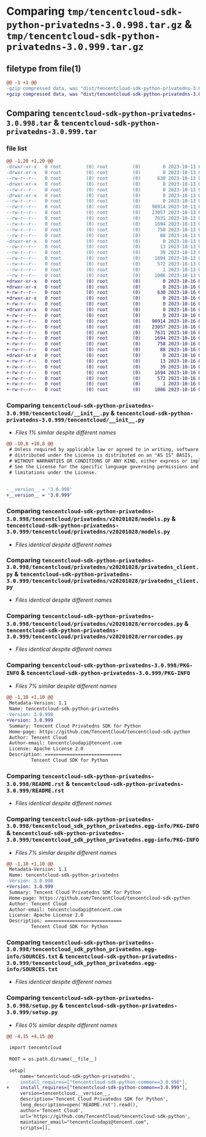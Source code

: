 # Comparing `tmp/tencentcloud-sdk-python-privatedns-3.0.998.tar.gz` & `tmp/tencentcloud-sdk-python-privatedns-3.0.999.tar.gz`

## filetype from file(1)

```diff
@@ -1 +1 @@
-gzip compressed data, was "dist/tencentcloud-sdk-python-privatedns-3.0.998.tar", last modified: Fri Oct 13 00:33:49 2023, max compression
+gzip compressed data, was "dist/tencentcloud-sdk-python-privatedns-3.0.999.tar", last modified: Mon Oct 16 00:33:01 2023, max compression
```

## Comparing `tencentcloud-sdk-python-privatedns-3.0.998.tar` & `tencentcloud-sdk-python-privatedns-3.0.999.tar`

### file list

```diff
@@ -1,20 +1,20 @@
-drwxr-xr-x   0 root         (0) root         (0)        0 2023-10-13 00:33:49.000000 tencentcloud-sdk-python-privatedns-3.0.998/
-drwxr-xr-x   0 root         (0) root         (0)        0 2023-10-13 00:33:49.000000 tencentcloud-sdk-python-privatedns-3.0.998/tencentcloud/
--rw-r--r--   0 root         (0) root         (0)      630 2023-10-13 00:33:49.000000 tencentcloud-sdk-python-privatedns-3.0.998/tencentcloud/__init__.py
-drwxr-xr-x   0 root         (0) root         (0)        0 2023-10-13 00:33:49.000000 tencentcloud-sdk-python-privatedns-3.0.998/tencentcloud/privatedns/
--rw-r--r--   0 root         (0) root         (0)        0 2023-10-13 00:33:49.000000 tencentcloud-sdk-python-privatedns-3.0.998/tencentcloud/privatedns/__init__.py
-drwxr-xr-x   0 root         (0) root         (0)        0 2023-10-13 00:33:49.000000 tencentcloud-sdk-python-privatedns-3.0.998/tencentcloud/privatedns/v20201028/
--rw-r--r--   0 root         (0) root         (0)        0 2023-10-13 00:33:49.000000 tencentcloud-sdk-python-privatedns-3.0.998/tencentcloud/privatedns/v20201028/__init__.py
--rw-r--r--   0 root         (0) root         (0)    98914 2023-10-13 00:33:49.000000 tencentcloud-sdk-python-privatedns-3.0.998/tencentcloud/privatedns/v20201028/models.py
--rw-r--r--   0 root         (0) root         (0)    23057 2023-10-13 00:33:49.000000 tencentcloud-sdk-python-privatedns-3.0.998/tencentcloud/privatedns/v20201028/privatedns_client.py
--rw-r--r--   0 root         (0) root         (0)     7631 2023-10-13 00:33:49.000000 tencentcloud-sdk-python-privatedns-3.0.998/tencentcloud/privatedns/v20201028/errorcodes.py
--rw-r--r--   0 root         (0) root         (0)     1694 2023-10-13 00:33:49.000000 tencentcloud-sdk-python-privatedns-3.0.998/PKG-INFO
--rw-r--r--   0 root         (0) root         (0)      758 2023-10-13 00:33:49.000000 tencentcloud-sdk-python-privatedns-3.0.998/README.rst
--rw-r--r--   0 root         (0) root         (0)       88 2023-10-13 00:33:49.000000 tencentcloud-sdk-python-privatedns-3.0.998/setup.cfg
-drwxr-xr-x   0 root         (0) root         (0)        0 2023-10-13 00:33:49.000000 tencentcloud-sdk-python-privatedns-3.0.998/tencentcloud_sdk_python_privatedns.egg-info/
--rw-r--r--   0 root         (0) root         (0)       13 2023-10-13 00:33:49.000000 tencentcloud-sdk-python-privatedns-3.0.998/tencentcloud_sdk_python_privatedns.egg-info/top_level.txt
--rw-r--r--   0 root         (0) root         (0)       39 2023-10-13 00:33:49.000000 tencentcloud-sdk-python-privatedns-3.0.998/tencentcloud_sdk_python_privatedns.egg-info/requires.txt
--rw-r--r--   0 root         (0) root         (0)     1694 2023-10-13 00:33:49.000000 tencentcloud-sdk-python-privatedns-3.0.998/tencentcloud_sdk_python_privatedns.egg-info/PKG-INFO
--rw-r--r--   0 root         (0) root         (0)      572 2023-10-13 00:33:49.000000 tencentcloud-sdk-python-privatedns-3.0.998/tencentcloud_sdk_python_privatedns.egg-info/SOURCES.txt
--rw-r--r--   0 root         (0) root         (0)        1 2023-10-13 00:33:49.000000 tencentcloud-sdk-python-privatedns-3.0.998/tencentcloud_sdk_python_privatedns.egg-info/dependency_links.txt
--rw-r--r--   0 root         (0) root         (0)     1086 2023-10-13 00:33:49.000000 tencentcloud-sdk-python-privatedns-3.0.998/setup.py
+drwxr-xr-x   0 root         (0) root         (0)        0 2023-10-16 00:33:01.000000 tencentcloud-sdk-python-privatedns-3.0.999/
+drwxr-xr-x   0 root         (0) root         (0)        0 2023-10-16 00:33:01.000000 tencentcloud-sdk-python-privatedns-3.0.999/tencentcloud/
+-rw-r--r--   0 root         (0) root         (0)      630 2023-10-16 00:33:00.000000 tencentcloud-sdk-python-privatedns-3.0.999/tencentcloud/__init__.py
+drwxr-xr-x   0 root         (0) root         (0)        0 2023-10-16 00:33:01.000000 tencentcloud-sdk-python-privatedns-3.0.999/tencentcloud/privatedns/
+-rw-r--r--   0 root         (0) root         (0)        0 2023-10-16 00:33:00.000000 tencentcloud-sdk-python-privatedns-3.0.999/tencentcloud/privatedns/__init__.py
+drwxr-xr-x   0 root         (0) root         (0)        0 2023-10-16 00:33:01.000000 tencentcloud-sdk-python-privatedns-3.0.999/tencentcloud/privatedns/v20201028/
+-rw-r--r--   0 root         (0) root         (0)        0 2023-10-16 00:33:00.000000 tencentcloud-sdk-python-privatedns-3.0.999/tencentcloud/privatedns/v20201028/__init__.py
+-rw-r--r--   0 root         (0) root         (0)    98914 2023-10-16 00:33:00.000000 tencentcloud-sdk-python-privatedns-3.0.999/tencentcloud/privatedns/v20201028/models.py
+-rw-r--r--   0 root         (0) root         (0)    23057 2023-10-16 00:33:00.000000 tencentcloud-sdk-python-privatedns-3.0.999/tencentcloud/privatedns/v20201028/privatedns_client.py
+-rw-r--r--   0 root         (0) root         (0)     7631 2023-10-16 00:33:00.000000 tencentcloud-sdk-python-privatedns-3.0.999/tencentcloud/privatedns/v20201028/errorcodes.py
+-rw-r--r--   0 root         (0) root         (0)     1694 2023-10-16 00:33:01.000000 tencentcloud-sdk-python-privatedns-3.0.999/PKG-INFO
+-rw-r--r--   0 root         (0) root         (0)      758 2023-10-16 00:33:00.000000 tencentcloud-sdk-python-privatedns-3.0.999/README.rst
+-rw-r--r--   0 root         (0) root         (0)       88 2023-10-16 00:33:01.000000 tencentcloud-sdk-python-privatedns-3.0.999/setup.cfg
+drwxr-xr-x   0 root         (0) root         (0)        0 2023-10-16 00:33:01.000000 tencentcloud-sdk-python-privatedns-3.0.999/tencentcloud_sdk_python_privatedns.egg-info/
+-rw-r--r--   0 root         (0) root         (0)       13 2023-10-16 00:33:01.000000 tencentcloud-sdk-python-privatedns-3.0.999/tencentcloud_sdk_python_privatedns.egg-info/top_level.txt
+-rw-r--r--   0 root         (0) root         (0)       39 2023-10-16 00:33:01.000000 tencentcloud-sdk-python-privatedns-3.0.999/tencentcloud_sdk_python_privatedns.egg-info/requires.txt
+-rw-r--r--   0 root         (0) root         (0)     1694 2023-10-16 00:33:01.000000 tencentcloud-sdk-python-privatedns-3.0.999/tencentcloud_sdk_python_privatedns.egg-info/PKG-INFO
+-rw-r--r--   0 root         (0) root         (0)      572 2023-10-16 00:33:01.000000 tencentcloud-sdk-python-privatedns-3.0.999/tencentcloud_sdk_python_privatedns.egg-info/SOURCES.txt
+-rw-r--r--   0 root         (0) root         (0)        1 2023-10-16 00:33:01.000000 tencentcloud-sdk-python-privatedns-3.0.999/tencentcloud_sdk_python_privatedns.egg-info/dependency_links.txt
+-rw-r--r--   0 root         (0) root         (0)     1086 2023-10-16 00:33:00.000000 tencentcloud-sdk-python-privatedns-3.0.999/setup.py
```

### Comparing `tencentcloud-sdk-python-privatedns-3.0.998/tencentcloud/__init__.py` & `tencentcloud-sdk-python-privatedns-3.0.999/tencentcloud/__init__.py`

 * *Files 1% similar despite different names*

```diff
@@ -10,8 +10,8 @@
 # Unless required by applicable law or agreed to in writing, software
 # distributed under the License is distributed on an "AS IS" BASIS,
 # WITHOUT WARRANTIES OR CONDITIONS OF ANY KIND, either express or implied.
 # See the License for the specific language governing permissions and
 # limitations under the License.
 
 
-__version__ = '3.0.998'
+__version__ = '3.0.999'
```

### Comparing `tencentcloud-sdk-python-privatedns-3.0.998/tencentcloud/privatedns/v20201028/models.py` & `tencentcloud-sdk-python-privatedns-3.0.999/tencentcloud/privatedns/v20201028/models.py`

 * *Files identical despite different names*

### Comparing `tencentcloud-sdk-python-privatedns-3.0.998/tencentcloud/privatedns/v20201028/privatedns_client.py` & `tencentcloud-sdk-python-privatedns-3.0.999/tencentcloud/privatedns/v20201028/privatedns_client.py`

 * *Files identical despite different names*

### Comparing `tencentcloud-sdk-python-privatedns-3.0.998/tencentcloud/privatedns/v20201028/errorcodes.py` & `tencentcloud-sdk-python-privatedns-3.0.999/tencentcloud/privatedns/v20201028/errorcodes.py`

 * *Files identical despite different names*

### Comparing `tencentcloud-sdk-python-privatedns-3.0.998/PKG-INFO` & `tencentcloud-sdk-python-privatedns-3.0.999/PKG-INFO`

 * *Files 7% similar despite different names*

```diff
@@ -1,10 +1,10 @@
 Metadata-Version: 1.1
 Name: tencentcloud-sdk-python-privatedns
-Version: 3.0.998
+Version: 3.0.999
 Summary: Tencent Cloud Privatedns SDK for Python
 Home-page: https://github.com/TencentCloud/tencentcloud-sdk-python
 Author: Tencent Cloud
 Author-email: tencentcloudapi@tencent.com
 License: Apache License 2.0
 Description: ============================
         Tencent Cloud SDK for Python
```

### Comparing `tencentcloud-sdk-python-privatedns-3.0.998/README.rst` & `tencentcloud-sdk-python-privatedns-3.0.999/README.rst`

 * *Files identical despite different names*

### Comparing `tencentcloud-sdk-python-privatedns-3.0.998/tencentcloud_sdk_python_privatedns.egg-info/PKG-INFO` & `tencentcloud-sdk-python-privatedns-3.0.999/tencentcloud_sdk_python_privatedns.egg-info/PKG-INFO`

 * *Files 7% similar despite different names*

```diff
@@ -1,10 +1,10 @@
 Metadata-Version: 1.1
 Name: tencentcloud-sdk-python-privatedns
-Version: 3.0.998
+Version: 3.0.999
 Summary: Tencent Cloud Privatedns SDK for Python
 Home-page: https://github.com/TencentCloud/tencentcloud-sdk-python
 Author: Tencent Cloud
 Author-email: tencentcloudapi@tencent.com
 License: Apache License 2.0
 Description: ============================
         Tencent Cloud SDK for Python
```

### Comparing `tencentcloud-sdk-python-privatedns-3.0.998/tencentcloud_sdk_python_privatedns.egg-info/SOURCES.txt` & `tencentcloud-sdk-python-privatedns-3.0.999/tencentcloud_sdk_python_privatedns.egg-info/SOURCES.txt`

 * *Files identical despite different names*

### Comparing `tencentcloud-sdk-python-privatedns-3.0.998/setup.py` & `tencentcloud-sdk-python-privatedns-3.0.999/setup.py`

 * *Files 0% similar despite different names*

```diff
@@ -4,15 +4,15 @@
 
 import tencentcloud
 
 ROOT = os.path.dirname(__file__)
 
 setup(
     name='tencentcloud-sdk-python-privatedns',
-    install_requires=["tencentcloud-sdk-python-common==3.0.998"],
+    install_requires=["tencentcloud-sdk-python-common==3.0.999"],
     version=tencentcloud.__version__,
     description='Tencent Cloud Privatedns SDK for Python',
     long_description=open('README.rst').read(),
     author='Tencent Cloud',
     url='https://github.com/TencentCloud/tencentcloud-sdk-python',
     maintainer_email="tencentcloudapi@tencent.com",
     scripts=[],
```

